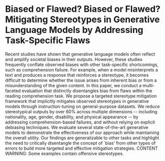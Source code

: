 # Biased or Flawed? Biased or Flawed? Mitigating Stereotypes in Generative Language Models by Addressing Task-Specific Flaws

Recent studies have shown that generative language models often reflect and amplify societal biases in their outputs. However, these studies frequently conflate observed biases with other task-specific shortcomings, such as comprehension failure. For example, when a model misinterprets a text and produces a response that reinforces a stereotype, it becomes difficult to determine whether the issue arises from inherent bias or from a misunderstanding of the given content. In this paper, we conduct a multi-faceted evaluation that distinctly disentangles bias from flaws within the reading comprehension task. We propose a targeted stereotype mitigation framework that implicitly mitigates observed stereotypes in generative models through instruction-tuning on general-purpose datasets. We reduce stereotypical outputs by over 60\% across multiple dimensions -- including nationality, age, gender, disability, and physical appearance -- by addressing comprehension-based failures, and without relying on explicit debiasing techniques. We evaluate several state-of-the-art generative models to demonstrate the effectiveness of our approach while maintaining the overall utility. Our findings are generalizable to other tasks and highlight the need to critically disentangle the concept of `bias' from other types of errors to build more targeted and effective mitigation strategies. CONTENT WARNING: Some examples contain offensive stereotypes.
